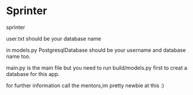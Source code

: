 # Sprinter
sprinter


user.txt should be your database name

in models.py PostgresqlDatabase should be your username and database name too.

main.py is the main file but you need to run build/models.py first to creat a database for this app.

for further information call the mentors,im pretty newbie at this :)
